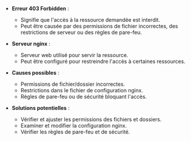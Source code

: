 - **Erreur 403 Forbidden** :
  - Signifie que l'accès à la ressource demandée est interdit.
  - Peut être causée par des permissions de fichier incorrectes, des restrictions de serveur ou des règles de pare-feu.

- **Serveur nginx** :
  - Serveur web utilisé pour servir la ressource.
  - Peut être configuré pour restreindre l'accès à certaines ressources.

- **Causes possibles** :
  - Permissions de fichier/dossier incorrectes.
  - Restrictions dans le fichier de configuration nginx.
  - Règles de pare-feu ou de sécurité bloquant l'accès.

- **Solutions potentielles** :
  - Vérifier et ajuster les permissions des fichiers et dossiers.
  - Examiner et modifier la configuration nginx.
  - Vérifier les règles de pare-feu et de sécurité.